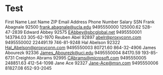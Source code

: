 # Test

First Name	Last Name	ZIP	Email Address	Phone Number	Salary	SSN
Frank	Abagnale	92500	frank.abagnale@ucla.edu	9495550000	125000.62	528-47-2839
Edward	Abbey	92575	EAbbey@sbcglobal.net	9495550001	143794.03	305-62-1970
Reuben	Abel	92897	abelr@proxyconn.com	9495550002	224491.19	746-81-9248
Hal	Abelson	92322	Hal_Abelson@proxyconn.com	9495550003	80721.60	864-32-4906
James	Abourezk	92336	James_Abourezk@uci.edu	9495550004	84170.59	193-85-6731
Creighton	Abrams	92995	CAbrams@microsoft.com	9495550005	248851.63	412-54-1098
Jane	Ace	92327	Jane-Ace@msn.com	9495550006	81827.08	652-93-2045
